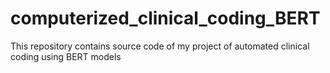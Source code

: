 # computerized_clinical_coding_BERT
This repository contains source code of my project of automated clinical coding using BERT models
